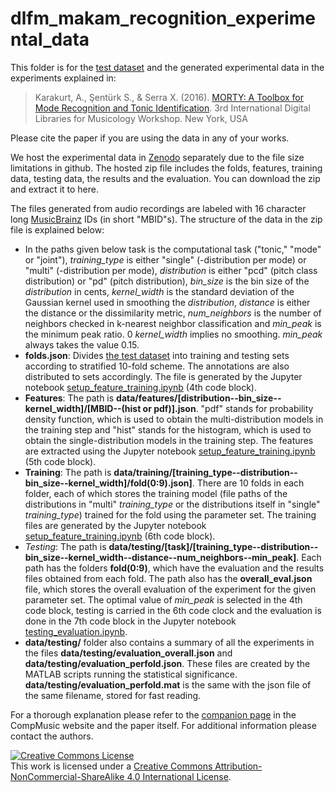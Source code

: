 # dlfm_makam_recognition_experimental_data
This folder is for the [test dataset](https://github.com/MTG/otmm_makam_recognition_dataset/releases/tag/dlfm2016) and the generated experimental data in the experiments explained in:

> Karakurt, A., Şentürk S., & Serra X. (2016).  [MORTY: A Toolbox for Mode Recognition and Tonic Identification](http://mtg.upf.edu/node/3538). 3rd International Digital Libraries for Musicology Workshop. New York, USA

Please cite the paper if you are using the data in any of your works.

We host the experimental data in [Zenodo](https://zenodo.org/record/57999) separately due to the file size limitations in github. The hosted zip file includes the folds, features, training data, testing data, the results and the evaluation. You can download the zip and extract it to here.

The files generated from audio recordings are labeled with 16 character long [MusicBrainz](http://musicbrainz.org/) IDs (in short "MBID"s). The structure of the data in the zip file is explained below: 

- In the paths given below task is the computational task ("tonic," "mode" or "joint"), _training_type_ is either "single" (-distribution per mode) or "multi" (-distribution per mode),  _distribution_ is either "pcd" (pitch class distribution) or "pd" (pitch distribution), _bin_size_ is the bin size of the _distribution_ in cents, _kernel_width_ is the standard deviation of the Gaussian kernel used in smoothing the _distribution_, _distance_ is either the distance or the dissimilarity metric, _num_neighbors_ is the number of neighbors checked in k-nearest neighbor classification and _min_peak_ is the minimum peak ratio. 0 _kernel_width_ implies no smoothing. _min_peak_ always takes the value 0.15. 
- __folds.json__: Divides [the test dataset](https://github.com/MTG/otmm_makam_recognition_dataset/releases) into training and testing sets according to stratified 10-fold scheme. The annotations are also distributed to sets accordingly. The file is generated by  the Jupyter notebook [setup_feature_training.ipynb](https://github.com/sertansenturk/makam_recognition_experiments/blob/master/setup_feature_training.ipynb) (4th code block).
- __Features__:  The path is __data/features/[distribution--bin_size--kernel_width]/[MBID--(hist or pdf)].json__. "pdf" stands for probability density function, which is used to obtain the multi-distribution models in the training step and "hist" stands for the histogram, which is used to obtain the single-distribution models in the training step. The features are extracted using the Jupyter notebook [setup_feature_training.ipynb](https://github.com/sertansenturk/makam_recognition_experiments/blob/master/setup_feature_training.ipynb) (5th code block).
- __Training__: The path is __data/training/[training_type--distribution--bin_size--kernel_width]/fold(0:9).json]__. There are 10 folds in each folder, each of which stores the training model (file paths of the distributions in "multi" _training_type_ or the distributions itself in "single" _training_type_) trained for the fold using the parameter set. The training files are generated by the Jupyter notebook [setup_feature_training.ipynb](https://github.com/sertansenturk/makam_recognition_experiments/blob/master/setup_feature_training.ipynb) (6th code block).
- _Testing_: The path is __data/testing/[task]/[training_type--distribution--bin_size--kernel_width--distance--num_neighbors--min_peak]__. Each path has the folders __fold(0:9)__, which have the evaluation and the results files obtained from each fold. The path also has the __overall_eval.json__ file, which stores the overall evaluation of the experiment for the given parameter set. The optimal value of _min_peak_ is selected in the 4th code block, testing is carried in the 6th code clock and the evaluation is done in the 7th code block in the Jupyter notebook [testing_evaluation.ipynb](https://github.com/sertansenturk/makam_recognition_experiments/blob/master/testing_evaluation.ipynb). 
- __data/testing/__ folder also contains a summary of all the experiments in the files __data/testing/evaluation_overall.json__ and __data/testing/evaluation_perfold.json__. These files are created by the MATLAB scripts running the statistical significance. __data/testing/evaluation_perfold.mat__ is the same with the json file of the same filename, stored for fast reading.

For a thorough explanation please refer to the [companion page](http://compmusic.upf.edu/node/319) in the CompMusic website and the paper itself. For additional information please contact the authors.

<a rel="license" href="http://creativecommons.org/licenses/by-nc-sa/4.0/"><img alt="Creative Commons License" style="border-width:0" src="https://i.creativecommons.org/l/by-nc-sa/4.0/88x31.png" /></a><br />This work is licensed under a <a rel="license" href="http://creativecommons.org/licenses/by-nc-sa/4.0/">Creative Commons Attribution-NonCommercial-ShareAlike 4.0 International License</a>.
